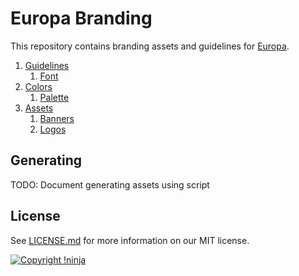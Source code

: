 # Europa Branding

This repository contains branding assets and guidelines for [Europa](https://github.com/NotNinja/europa).

1. [Guidelines](https://github.com/NotNinja/europa-branding/blob/master/docs/guidelines.md)
   1. [Font](https://github.com/NotNinja/europa-branding/blob/master/docs/guidelines.md#font)
2. [Colors](https://github.com/NotNinja/europa-branding/blob/master/docs/colors.md)
   1. [Palette](https://github.com/NotNinja/europa-branding/blob/master/docs/colors.md#palette)
3. [Assets](https://github.com/NotNinja/europa-branding/blob/master/docs/assets.md)
   1. [Banners](https://github.com/NotNinja/europa-branding/blob/master/docs/assets.md#banners)
   2. [Logos](https://github.com/NotNinja/europa-branding/blob/master/docs/assets.md#logos)

## Generating

TODO: Document generating assets using script

## License

See [LICENSE.md](https://github.com/NotNinja/europa-branding/raw/master/LICENSE.md) for more information on our MIT
license.

[![Copyright !ninja](https://cdn.rawgit.com/NotNinja/branding/master/assets/copyright/base/not-ninja-copyright-372x50.png)](https://not.ninja)
